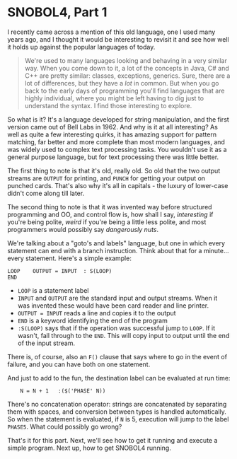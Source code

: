 # SNOBOL4, Part 1

I recently came across a mention of this old language, one I used many years ago, and I thought it would be interesting to revisit it and see how well it holds up against the popular languages of today.

> We're used to many languages looking and behaving in a very similar way. When you come down to it, a lot of the concepts in Java, C# and C++ are pretty similar: classes, exceptions, generics. Sure, there are a lot of differences, but they have a *lot* in common. But when you go back to the early days of programming you'll find languages that are highly individual, where you might be left having to dig just to understand the syntax. I find those interesting to explore.

So what is it? It's a language developed for string manipulation, and the first version came out of Bell Labs in 1962. And why is it at all interesting? As well as quite a few interesting quirks, it has amazing support for pattern matching, far better and more complete than most modern languages, and was widely used to complex text processing tasks. You wouldn't use it as a general purpose language, but for text processing there was little better.

The first thing to note is that it's old, really old. So old that the two output streams are `OUTPUT` for printing, and `PUNCH` for getting your output on punched cards. That's also why it's all in capitals - the luxury of lower-case didn't come along till later.

The second thing to note is that it was invented way before structured programming and OO, and control flow is, how shall I say, _interesting_ if you're being polite, _weird_ if you're being a little less polite, and most programmers would possibly say _dangerously nuts_.

We're talking about a "goto's and labels" language, but one in which every statement can end with a branch instruction. Think about that for a minute... every statement. Here's a simple example:

```
LOOP	OUTPUT = INPUT	: S(LOOP)
END
```

- `LOOP` is a statement label
- `INPUT` and `OUTPUT` are the standard input and output streams. When it was invented these would have been card reader and line printer.
- `OUTPUT = INPUT` reads a line and copies it to the output
- `END` is a keyword identifying the end of the program
- `:S(LOOP)` says that if the operation was successful jump to `LOOP`. If it wasn't, fall through to the `END`. This will copy input to output  until the end of the input stream.

There is, of course, also an `F()` clause that says where to go in the event of failure, and you can have both on one statement. 

And just to add to the fun, the destination label can be evaluated at run time:

```
	N = N + 1	:($('PHASE' N))
```

There's no concatenation operator: strings are concatenated by separating them with spaces, and conversion between types is handled automatically. So when the statement is evaluated, if `N` is 5, execution will jump to the label `PHASE5`. What could possibly go wrong?

That's it for this part. Next, we'll see how to get it running and execute a simple program.
Next up, how to get SNOBOL4 running.
